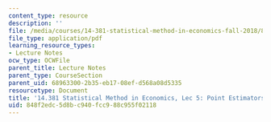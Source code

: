 ```yaml
---
content_type: resource
description: ''
file: /media/courses/14-381-statistical-method-in-economics-fall-2018/848f2edc5d8bc940fcc988c955f02118_MIT14_381F18_lec5.pdf
file_type: application/pdf
learning_resource_types:
- Lecture Notes
ocw_type: OCWFile
parent_title: Lecture Notes
parent_type: CourseSection
parent_uid: 68963300-2b35-eb17-08ef-d568a08d5335
resourcetype: Document
title: '14.381 Statistical Method in Economics, Lec 5: Point Estimators'
uid: 848f2edc-5d8b-c940-fcc9-88c955f02118
---
```

